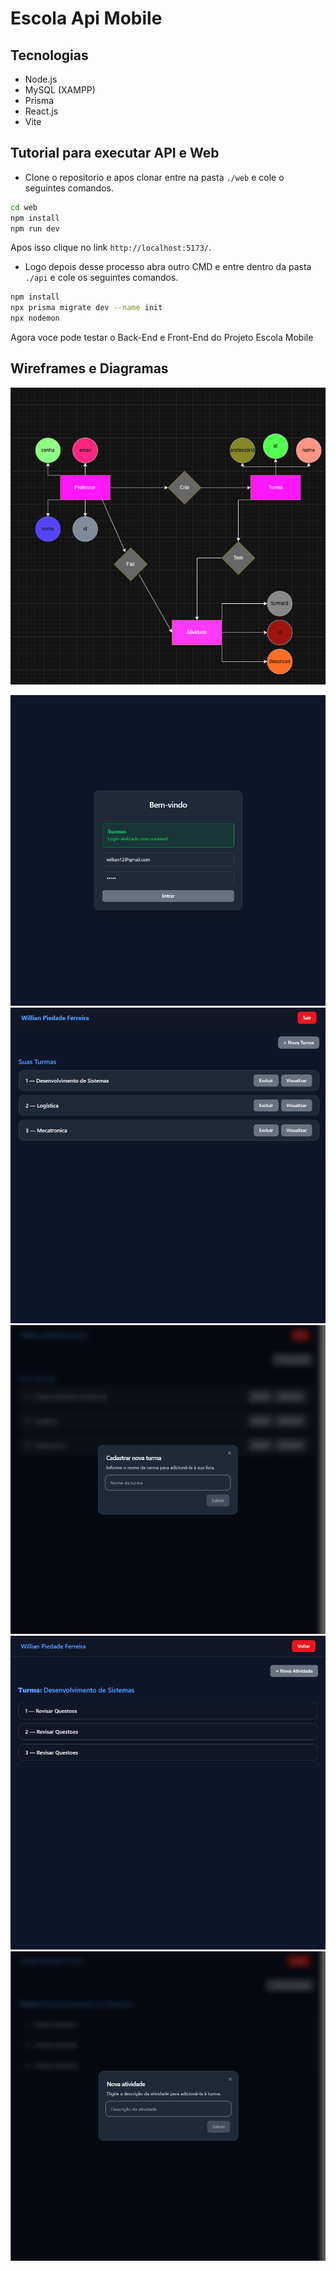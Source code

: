 # Escola Api Mobile

## Tecnologias
- Node.js
- MySQL (XAMPP)
- Prisma
- React.js
- Vite

## Tutorial para executar API e Web

- Clone o repositorio e apos clonar entre na pasta `./web` e cole o seguintes comandos.

```bash
cd web
npm install
npm run dev
```

Apos isso clique no link `http://localhost:5173/`.

- Logo depois desse processo abra outro CMD e entre dentro da pasta `./api` e cole os seguintes comandos.

```bash
npm install
npx prisma migrate dev --name init
npx nodemon
```

Agora voce pode testar o Back-End e Front-End do Projeto Escola Mobile

## Wireframes e Diagramas

![MerDER](./docs/MerDer.png)

![](./docs/wireframes/Captura%20de%20tela%202025-10-22%20140645.png)
![](./docs/wireframes/Captura%20de%20tela%202025-10-22%20140708.png)
![](./docs/wireframes/Captura%20de%20tela%202025-10-22%20140720.png)
![](./docs/wireframes/Captura%20de%20tela%202025-10-22%20140732.png)
![](./docs/wireframes/Captura%20de%20tela%202025-10-22%20140836.png)